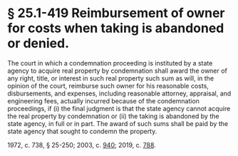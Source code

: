# § 25.1-419 Reimbursement of owner for costs when taking is abandoned or denied.

<p>The court in which a condemnation proceeding is instituted by a state agency to acquire real property by condemnation shall award the owner of any right, title, or interest in such real property such sum as will, in the opinion of the court, reimburse such owner for his reasonable costs, disbursements, and expenses, including reasonable attorney, appraisal, and engineering fees, actually incurred because of the condemnation proceedings, if (i) the final judgment is that the state agency cannot acquire the real property by condemnation or (ii) the taking is abandoned by the state agency, in full or in part. The award of such sums shall be paid by the state agency that sought to condemn the property.</p><p>1972, c. 738, § 25-250; 2003, c. <a href='http://lis.virginia.gov/cgi-bin/legp604.exe?031+ful+CHAP0940'>940</a>; 2019, c. <a href='http://lis.virginia.gov/cgi-bin/legp604.exe?191+ful+CHAP0788'>788</a>.</p>